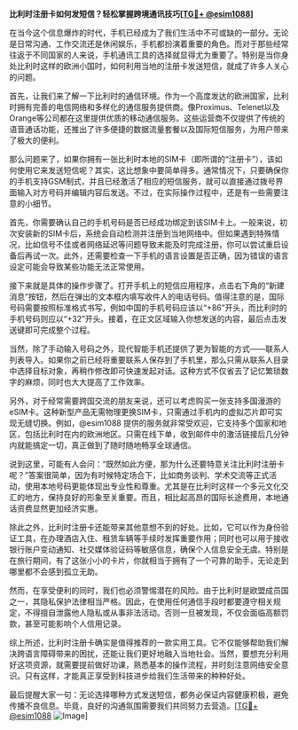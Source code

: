 **比利时注册卡如何发短信？轻松掌握跨境通讯技巧[[TG💪+ @esim1088](https://t.me/s/esim1088)]**

在当今这个信息爆炸的时代，手机已经成为了我们生活中不可或缺的一部分。无论是日常沟通、工作交流还是休闲娱乐，手机都扮演着重要的角色。而对于那些经常往返于不同国家的人来说，手机通讯工具的选择就显得尤为重要了。特别是当你身处比利时这样的欧洲小国时，如何利用当地的注册卡发送短信，就成了许多人关心的问题。

首先，让我们来了解一下比利时的通信环境。作为一个高度发达的欧洲国家，比利时拥有完善的电信网络和多样化的通信服务提供商。像Proximus、Telenet以及Orange等公司都在这里提供优质的移动通信服务。这些运营商不仅提供了传统的语音通话功能，还推出了许多便捷的数据流量套餐以及国际短信服务，为用户带来了极大的便利。

那么问题来了，如果你拥有一张比利时本地的SIM卡（即所谓的“注册卡”），该如何使用它来发送短信呢？其实，这比想象中要简单得多。通常情况下，只要确保你的手机支持GSM制式，并且已经激活了相应的短信服务，就可以直接通过拨号界面输入对方号码并编辑内容后发送。不过，在实际操作过程中，还是有一些需要注意的小细节。

首先，你需要确认自己的手机号码是否已经成功绑定到该SIM卡上。一般来说，初次安装新的SIM卡后，系统会自动检测并注册到当地网络中。但如果遇到特殊情况，比如信号不佳或者网络延迟等问题导致未能及时完成注册，你可以尝试重启设备后再试一次。此外，还需要检查一下手机的语言设置是否正确，因为错误的语言设定可能会导致某些功能无法正常使用。

接下来就是具体的操作步骤了。打开手机上的短信应用程序，点击右下角的“新建消息”按钮，然后在弹出的文本框内填写收件人的电话号码。值得注意的是，国际号码需要按照标准格式书写，例如中国的手机号码应该以“+86”开头，而比利时的手机号码则应以“+32”开头。接着，在正文区域输入你想发送的内容，最后点击发送键即可完成整个过程。

当然，除了手动输入号码之外，现代智能手机还提供了更为智能的方式——联系人列表导入。如果你之前已经将重要联系人保存到了手机里，那么只需从联系人目录中选择目标对象，再稍作修改即可快速发起对话。这种方式不仅省去了记忆繁琐数字的麻烦，同时也大大提高了工作效率。

另外，对于经常需要跨国交流的朋友来说，还可以考虑购买一张支持多国漫游的eSIM卡。这种新型产品无需物理更换SIM卡，只需通过手机内的虚拟芯片即可实现无缝切换。例如，@esim1088 提供的服务就非常受欢迎，它支持多个国家和地区，包括比利时在内的欧洲地区。只需在线下单，收到邮件中的激活链接后几分钟内就能搞定一切，真正做到了随时随地畅享全球通信。

说到这里，可能有人会问：“既然如此方便，那为什么还要特意关注比利时注册卡呢？”答案很简单，因为有时候特定场合下，比如商务谈判、学术交流等正式活动，使用本地号码更能体现出专业性和尊重。尤其是在比利时这样一个多元文化交汇的地方，保持良好的形象至关重要。而且，相比起高昂的国际长途费用，本地通话资费显然更加经济实惠。

除此之外，比利时注册卡还能带来其他意想不到的好处。比如，它可以作为身份验证工具，在办理酒店入住、租赁车辆等手续时发挥重要作用；同时也可以用于接收银行账户变动通知、社交媒体验证码等敏感信息，确保个人信息安全无虞。特别是在旅行期间，有了这张小小的卡片，你就相当于拥有了一个可靠的助手，无论走到哪里都不会感到孤立无助。

然而，在享受便利的同时，我们也必须警惕潜在的风险。由于比利时是欧盟成员国之一，其隐私保护法律相当严格。因此，在使用任何通信手段时都要遵守相关规定，不得擅自泄露他人隐私或从事非法活动。否则一旦被发现，不仅会面临高额罚款，甚至可能影响个人信用记录。

综上所述，比利时注册卡确实是值得推荐的一款实用工具。它不仅能够帮助我们解决跨语言障碍带来的困扰，还能让我们更好地融入当地社会。当然，要想充分利用好这项资源，就需要提前做好功课，熟悉基本的操作流程，并时刻注意网络安全意识。只有这样，才能真正享受到科技进步给我们生活带来的种种好处。

最后提醒大家一句：无论选择哪种方式发送短信，都务必保证内容健康积极，避免传播不良信息。毕竟，良好的沟通氛围需要我们共同努力去营造。[[TG💪+ @esim1088](https://t.me/s/esim1088) ![Image](https://i.postimg.cc/4NQfJmqS/Snipaste-2025-05-13-00-14-12.png)]